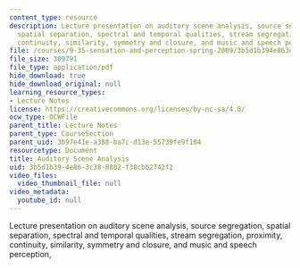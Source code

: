 ```yaml
---
content_type: resource
description: Lecture presentation on auditory scene analysis, source segregation,
  spatial separation, spectral and temporal qualities, stream segregation, proximity,
  continuity, similarity, symmetry and closure, and music and speech perception,
file: /courses/9-35-sensation-and-perception-spring-2009/3b5d1b394e863c388802f38cbb2742f2_MIT9_35s09_lec01_auditory.pdf
file_size: 309791
file_type: application/pdf
hide_download: true
hide_download_original: null
learning_resource_types:
- Lecture Notes
license: https://creativecommons.org/licenses/by-nc-sa/4.0/
ocw_type: OCWFile
parent_title: Lecture Notes
parent_type: CourseSection
parent_uid: 3b97e41e-a388-ba7c-d13e-55739fe9f104
resourcetype: Document
title: Auditory Scene Analysis
uid: 3b5d1b39-4e86-3c38-8802-f38cbb2742f2
video_files:
  video_thumbnail_file: null
video_metadata:
  youtube_id: null
---
```

Lecture presentation on auditory scene analysis, source segregation, spatial separation, spectral and temporal qualities, stream segregation, proximity, continuity, similarity, symmetry and closure, and music and speech perception,